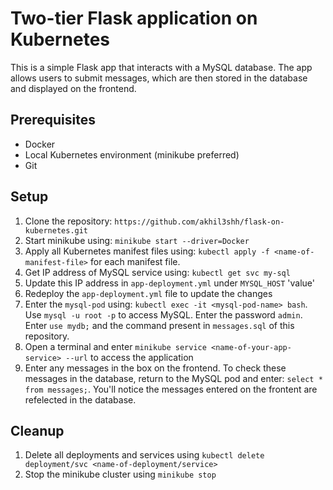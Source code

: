 # Two-tier Flask application on Kubernetes

This is a simple Flask app that interacts with a MySQL database. The app allows users to submit messages, which are then stored in the database and displayed on the frontend.

## Prerequisites
- Docker
- Local Kubernetes environment (minikube preferred)
- Git

## Setup
1. Clone the repository: `https://github.com/akhil3shh/flask-on-kubernetes.git`
2. Start minikube using: `minikube start --driver=Docker`
3. Apply all Kubernetes manifest files using: `kubectl apply -f <name-of-manifest-file>` for each manifest file.
4. Get IP address of MySQL service using: `kubectl get svc my-sql`
5. Update this IP address in `app-deployment.yml` under `MYSQL_HOST` 'value'
6. Redeploy the `app-deployment.yml` file to update the changes
7. Enter the `mysql-pod` using: `kubectl exec -it <mysql-pod-name> bash`. Use `mysql -u root -p` to access MySQL. Enter the password `admin`. Enter `use mydb;` and the command present in `messages.sql` of this repository.
8. Open a terminal and enter `minikube service <name-of-your-app-service> --url` to access the application
9. Enter any messages in the box on the frontend. To check these messages in the database, return to the MySQL pod and enter: `select * from messages;`. You'll notice the messages entered on the frontent are refelected in the database.

## Cleanup
1. Delete all deployments and services using `kubectl delete deployment/svc <name-of-deployment/service>`
2. Stop the minikube cluster using `minikube stop`

